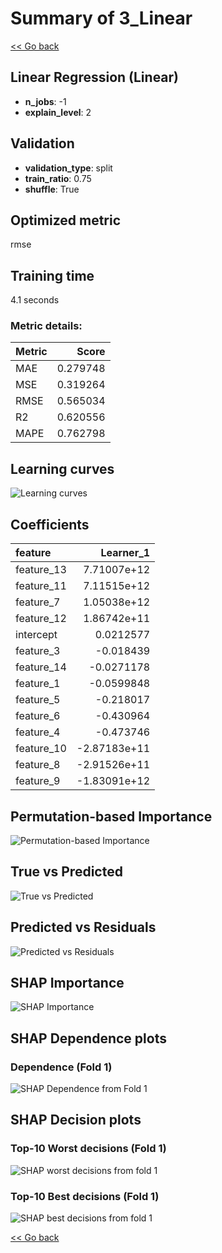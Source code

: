 # Summary of 3_Linear

[<< Go back](../README.md)


## Linear Regression (Linear)
- **n_jobs**: -1
- **explain_level**: 2

## Validation
 - **validation_type**: split
 - **train_ratio**: 0.75
 - **shuffle**: True

## Optimized metric
rmse

## Training time

4.1 seconds

### Metric details:
| Metric   |    Score |
|:---------|---------:|
| MAE      | 0.279748 |
| MSE      | 0.319264 |
| RMSE     | 0.565034 |
| R2       | 0.620556 |
| MAPE     | 0.762798 |



## Learning curves
![Learning curves](learning_curves.png)

## Coefficients
| feature    |    Learner_1 |
|:-----------|-------------:|
| feature_13 |  7.71007e+12 |
| feature_11 |  7.11515e+12 |
| feature_7  |  1.05038e+12 |
| feature_12 |  1.86742e+11 |
| intercept  |  0.0212577   |
| feature_3  | -0.018439    |
| feature_14 | -0.0271178   |
| feature_1  | -0.0599848   |
| feature_5  | -0.218017    |
| feature_6  | -0.430964    |
| feature_4  | -0.473746    |
| feature_10 | -2.87183e+11 |
| feature_8  | -2.91526e+11 |
| feature_9  | -1.83091e+12 |


## Permutation-based Importance
![Permutation-based Importance](permutation_importance.png)
## True vs Predicted

![True vs Predicted](true_vs_predicted.png)


## Predicted vs Residuals

![Predicted vs Residuals](predicted_vs_residuals.png)



## SHAP Importance
![SHAP Importance](shap_importance.png)

## SHAP Dependence plots

### Dependence (Fold 1)
![SHAP Dependence from Fold 1](learner_fold_0_shap_dependence.png)

## SHAP Decision plots

### Top-10 Worst decisions (Fold 1)
![SHAP worst decisions from fold 1](learner_fold_0_shap_worst_decisions.png)
### Top-10 Best decisions (Fold 1)
![SHAP best decisions from fold 1](learner_fold_0_shap_best_decisions.png)

[<< Go back](../README.md)
